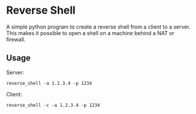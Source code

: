 # Reverse Shell
A simple python program to create a reverse shell from a client to a server.
This makes it possible to open a shell on a machine behind a NAT or firewall.


## Usage
Server:

    reverse_shell -a 1.2.3.4 -p 1234

Client:

    reverse_shell -c -a 1.2.3.4 -p 1234


